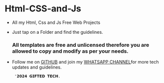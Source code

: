 # Html-CSS-and-Js

- All my Html, Css and Js Free Web Projects
- Just tap on a Folder and find the guidelines.

  ### All templates are free and unlicensed therefore you are allowed to copy and modify as per your needs.

- Follow me on [GITHUB](https://github.com/mouricedevs) and join my [WHATSAPP CHANNEL](https://whatsapp.com/channel/0029VaYauR9ISTkHTj4xvi1l)for more tech updates and guidelines.



       '𝟮𝟬𝟮𝟰 𝗚𝗜𝗙𝗧𝗘𝗗 𝗧𝗘𝗖𝗛.
